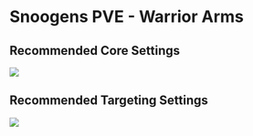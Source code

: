 # Snoogens PVE - Warrior Arms
## Recommended Core Settings  
![](https://i.imgur.com/wPPCltn.png)   

## Recommended Targeting Settings  
![](https://i.imgur.com/NyG4Wmr.png)  